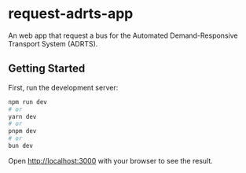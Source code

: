 # request-adrts-app

An web app that request a bus for the Automated Demand-Responsive Transport System (ADRTS).

## Getting Started

First, run the development server:

```bash
npm run dev
# or
yarn dev
# or
pnpm dev
# or
bun dev
```

Open [http://localhost:3000](http://localhost:3000) with your browser to see the result.
